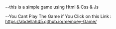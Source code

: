 --this is a simple game using Html & Css & Js

--You Cant Play The Game if You Click on this Link : https://abdellah45.github.io/memoey-Game/